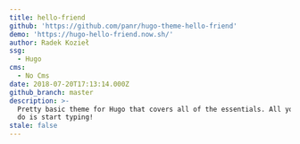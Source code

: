 ```yaml
---
title: hello-friend
github: 'https://github.com/panr/hugo-theme-hello-friend'
demo: 'https://hugo-hello-friend.now.sh/'
author: Radek Kozieł
ssg:
  - Hugo
cms:
  - No Cms
date: 2018-07-20T17:13:14.000Z
github_branch: master
description: >-
  Pretty basic theme for Hugo that covers all of the essentials. All you have to
  do is start typing!
stale: false
---
```

